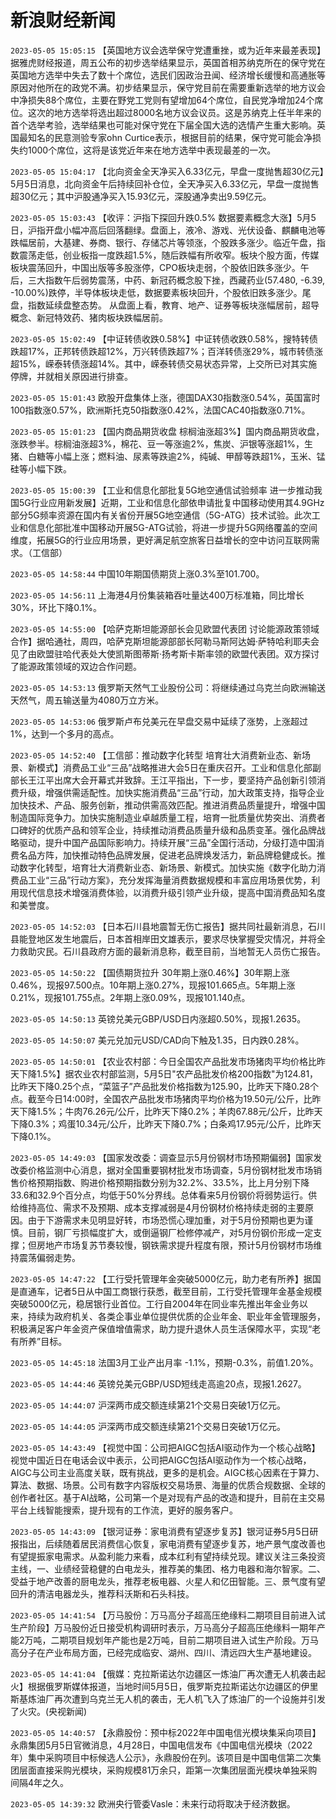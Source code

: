 # 新浪财经新闻
`2023-05-05 15:05:15` 【英国地方议会选举保守党遭重挫，或为近年来最差表现】据雅虎财经报道，周五公布的初步选举结果显示，英国首相苏纳克所在的保守党在英国地方选举中失去了数十个席位，选民们因政治丑闻、经济增长缓慢和高通胀等原因对他所在的政党不满。初步结果显示，保守党目前在需要重新选举的地方议会中净损失88个席位，主要在野党工党则有望增加64个席位，自民党净增加24个席位。这次的地方选举将选出超过8000名地方议会议员。这是苏纳克上任半年来的首个选举考验，选举结果也可能对保守党在下届全国大选的选情产生重大影响。英国最知名的民意测验专家ohn Curtice表示，根据目前的结果，保守党可能会净损失约1000个席位，这将是该党近年来在地方选举中表现最差的一次。

`2023-05-05 15:04:17` 【北向资金全天净买入6.33亿元，早盘一度抛售超30亿元】5月5日消息，北向资金午后持续回补仓位，全天净买入6.33亿元，早盘一度抛售超30亿元；其中沪股通净买入15.93亿元，深股通净卖出9.59亿元。

`2023-05-05 15:03:43` 【收评：沪指下探回升跌0.5% 数据要素概念大涨】5月5日，沪指开盘小幅冲高后回落翻绿。盘面上，液冷、游戏、光伏设备、麒麟电池等跌幅居前，大基建、券商、银行、存储芯片等领涨，个股跌多涨少。临近午盘，指数震荡走低，创业板指一度跌超1.5%，随后跌幅有所收窄。板块个股方面，传媒板块震荡回升，中国出版等多股涨停，CPO板块走弱，个股依旧跌多涨少。午后，三大指数午后弱势震荡，中药、新冠药概念股下挫，西藏药业(57.480, -6.39, -10.00%)跌停，半导体板块走低，数据要素板块回升，个股依旧跌多涨少。尾盘，指数延续盘整态势。 从盘面上看，教育、地产、证券等板块涨幅居前，超导概念、新冠特效药、猪肉板块跌幅居前。

`2023-05-05 15:02:49` 【中证转债收跌0.58%】中证转债收跌0.58%，搜特转债跌超17%，正邦转债跌超12%，万兴转债跌超7%；百洋转债涨29%，城市转债涨超15%，嵘泰转债涨超14%。其中，嵘泰转债交易状态异常，上交所已对其实施停牌，并就相关原因进行排查。

`2023-05-05 15:01:43` 欧股开盘集体上涨，德国DAX30指数涨0.54%，英国富时100指数涨0.57%，欧洲斯托克50指数涨0.42%，法国CAC40指数涨0.71%。

`2023-05-05 15:01:23` 【国内商品期货收盘 棕榈油涨超3%】国内商品期货收盘，涨跌参半。棕榈油涨超3%，棉花、豆一等涨逾2%，焦炭、沪银等涨超1%，生猪、白糖等小幅上涨；燃料油、尿素等跌逾2%，纯碱、甲醇等跌超1%，玉米、锰硅等小幅下跌。

`2023-05-05 15:00:39` 【工业和信息化部批复5G地空通信试验频率 进一步推动我国5G行业应用新发展】近期，工业和信息化部依申请批复中国移动使用其4.9GHz部分5G频率资源在国内有关省份开展5G地空通信（5G-ATG）技术试验。此次工业和信息化部批准中国移动开展5G-ATG试验，将进一步提升5G网络覆盖的空间维度，拓展5G的行业应用场景，更好满足航空旅客日益增长的空中访问互联网需求。（工信部）

`2023-05-05 14:58:44` 中国10年期国债期货上涨0.3%至101.700。

`2023-05-05 14:56:11` 上海港4月份集装箱吞吐量达400万标准箱，同比增长30%，环比下降0.1%。

`2023-05-05 14:55:00` 【哈萨克斯坦能源部长会见欧盟代表团 讨论能源政策领域合作】据哈通社，周四，哈萨克斯坦能源部部长阿勒马斯阿达姆·萨特哈利耶夫会见了由欧盟驻哈代表处大使凯斯图蒂斯·扬考斯卡斯率领的欧盟代表团。双方探讨了能源政策领域的双边合作问题。

`2023-05-05 14:53:13` 俄罗斯天然气工业股份公司：将继续通过乌克兰向欧洲输送天然气，周五输送量为4080万立方米。

`2023-05-05 14:53:06` 俄罗斯卢布兑美元在早盘交易中延续了涨势，上涨超过1%，达到一个多月的高点。

`2023-05-05 14:52:40` 【工信部：推动数字化转型 培育壮大消费新业态、新场景、新模式】消费品工业“三品”战略推进大会5日在重庆召开。工业和信息化部副部长王江平出席大会开幕式并致辞。王江平指出，下一步，要坚持产品创新引领消费升级，增强供需适配性。加快实施消费品“三品”行动，加大政策支持，指导企业加快技术、产品、服务创新，推动供需高效匹配。推进消费品质量提升，增强中国制造国际竞争力。加快实施制造业卓越质量工程，培育一批质量优势突出、消费者口碑好的优质产品和领军企业，持续推动消费品质量升级和品质变革。强化品牌战略驱动，提升中国产品国际影响力。持续开展“三品”全国行活动，分级打造中国消费名品方阵，加快推动特色品牌发展，促进老品牌焕发活力，新品牌稳健成长。推动数字化转型，培育壮大消费新业态、新场景、新模式。加快实施《数字化助力消费品工业“三品”行动方案》，充分发挥海量消费数据规模和丰富应用场景优势，利用现代信息技术增强消费体验，以消费升级引领产业升级，提高中国消费品知名度和美誉度。

`2023-05-05 14:52:03` 【日本石川县地震暂无伤亡报告】据共同社最新消息，石川县能登地区发生地震后，日本首相岸田文雄表示，要求尽快掌握受灾情况，并将全力救助灾民。石川县政府方面的最新消息称，截至目前，当地暂无人员伤亡报告。

`2023-05-05 14:50:22` 【国债期货拉升 30年期上涨0.46%】30年期上涨0.46%，现报97.500点。10年期上涨0.27%，现报101.665点。5年期上涨0.21%，现报101.755点。2年期上涨0.09%，现报101.140点。

`2023-05-05 14:50:13` 英镑兑美元GBP/USD日内涨超0.50%，现报1.2635。

`2023-05-05 14:50:07` 美元兑加元USD/CAD向下触及1.35，日内跌0.28%。

`2023-05-05 14:50:01` 【农业农村部：今日全国农产品批发市场猪肉平均价格比昨天下降1.5%】据农业农村部监测，5月5日"农产品批发价格200指数"为124.81，比昨天下降0.25个点，“菜篮子”产品批发价格指数为125.90，比昨天下降0.28个点。截至今日14:00时，全国农产品批发市场猪肉平均价格为19.50元/公斤，比昨天下降1.5%；牛肉76.26元/公斤，比昨天下降0.2%；羊肉67.88元/公斤，比昨天下降0.3%；鸡蛋10.34元/公斤，比昨天下降0.7%；白条鸡17.95元/公斤，比昨天下降0.1%。

`2023-05-05 14:49:03` 【国家发改委：调查显示5月份钢材市场预期偏弱】国家发改委价格监测中心消息，据对全国重要钢材批发市场调查，5月份钢材批发市场销售价格预期指数、购进价格预期指数分别为32.2%、33.5%，比上月分别下降33.6和32.9个百分点，均低于50%分界线。总体看来5月份钢价将弱势运行。供给维持高位、需求不及预期、成本支撑减弱是4月份钢材价格持续走弱的主要原因。由于下游需求未见明显好转，市场恐慌心理加重，对于5月份预期也更为谨慎。目前，钢厂亏损幅度扩大，或倒逼钢厂检修停减产，对5月份钢价形成一定支撑；但房地产市场复苏节奏较慢，钢铁需求提升程度有限，预计5月份钢材市场维持震荡偏弱走势。

`2023-05-05 14:47:22` 【工行受托管理年金突破5000亿元，助力老有所养】据国是直通车，记者5日从中国工商银行获悉，截至目前，工行受托管理年金基金规模突破5000亿元，稳居银行业首位。工行自2004年在同业率先推出年金业务以来，持续为政府机关、各类企事业单位提供优质的企业年金、职业年金管理服务，积极满足客户年金资产保值增值需求，助力提升退休人员生活保障水平，实现“老有所养”目标。

`2023-05-05 14:45:18` 法国3月工业产出月率 -1.1%，预期-0.3%，前值1.20%。

`2023-05-05 14:44:46` 英镑兑美元GBP/USD短线走高逾20点，现报1.2627。

`2023-05-05 14:44:07` 沪深两市成交额连续第21个交易日突破1万亿元。

`2023-05-05 14:44:05` 沪深两市成交额连续第21个交易日突破1万亿元。

`2023-05-05 14:43:49` 【视觉中国：公司把AIGC包括AI驱动作为一个核心战略】视觉中国近日在电话会议中表示，公司把AIGC包括AI驱动作为一个核心战略，AIGC与公司主业高度关联，既有挑战，更多的是机会。AIGC核心因素在于算力、算法、数据、场景。公司有数字内容版权交易场景、海量的优质合规数据、全球的创作者社区。基于AI战略，公司第一个是对现有产品的改造和提升，目前在主交易平台上线智能搜索，提升现有的工作流，更好的服务客户。

`2023-05-05 14:43:09` 【银河证券：家电消费有望逐步复苏】银河证券5月5日研报指出，后续随着居民消费信心恢复，家电消费有望逐步复苏，地产景气度改善也有望提振家电需求。从盈利能力来看，成本红利有望持续兑现。建议关注三条投资主线，一、业绩经营稳健的白电龙头，推荐美的集团、格力电器和海尔智家。二、受益于地产改善的厨电龙头，推荐老板电器、火星人和亿田智能。三、景气度有望回升的清洁电器龙头，推荐科沃斯和石头科技。

`2023-05-05 14:41:54` 【万马股份：万马高分子超高压绝缘料二期项目目前进入试生产阶段】万马股份近日接受机构调研时表示，万马高分子超高压绝缘料一期年产能2万吨，二期项目规划年产能也是2万吨，目前二期项目进入试生产阶段。万马高分子在产业布局方面，已经完成临安、湖州、四川、清远四大生产基地建设。

`2023-05-05 14:41:04` 【俄媒：克拉斯诺达尔边疆区一炼油厂再次遭无人机袭击起火】根据俄罗斯媒体报道，当地时间5月5日，俄罗斯克拉斯诺达尔边疆区的伊里斯基炼油厂再次遭到乌克兰无人机的袭击，无人机飞入了炼油厂的一个设施并引发了火灾。(央视新闻)

`2023-05-05 14:40:57` 【永鼎股份：预中标2022年中国电信光模块集采向项目】永鼎集团5月5日官微消息，4月28日，中国电信发布《中国电信光模块（2022年）集中采购项目中标候选人公示》，永鼎股份在列。该项目是中国电信第二次集团层面直接采购光模块，采购规模81万余只，距第一次集团层面光模块单独采购间隔4年之久。

`2023-05-05 14:39:32` 欧洲央行管委Vasle：未来行动将取决于经济数据。

